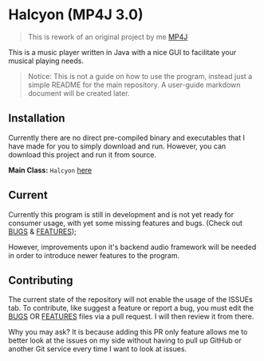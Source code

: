 # Halcyon (MP4J 3.0)

> This is rework of an original project by me [MP4J](https://github.com/Exoad4JVM/mp4j)

This is a music player written in Java with a nice GUI to facilitate your musical
playing needs.

> Notice: This is not a guide on how to use the program, instead just a simple README for the main repository. A user-guide markdown document will be created later.

## Installation

Currently there are no direct pre-compiled binary and executables that I have made
for you to simply download and run. However, you can download this project and run it from source.

**Main Class:** `Halcyon` [here](src/com/jackmeng/app/Halcyon.java)

## Current

Currently this program is still in development and is not yet ready for consumer usage,
with yet some missing features and bugs. (Check out [BUGS](docs/BUGS.txt) & [FEATURES](docs/FEATURES.txt));

However, improvements upon it's backend audio framework will be needed in order to introduce newer features to the program.

## Contributing

The current state of the repository will not enable the usage of the ISSUEs tab. To contribute, like suggest a feature or report a bug, you must edit the [BUGS](docs/BUGS.txt) OR [FEATURES](docs/FEATURES.txt) files via a pull request. I will then review it from there.

Why you may ask? It is because adding this PR only feature allows me to better look at the issues on my side without having to pull up GitHub or another
Git service every time I want to look at issues.

